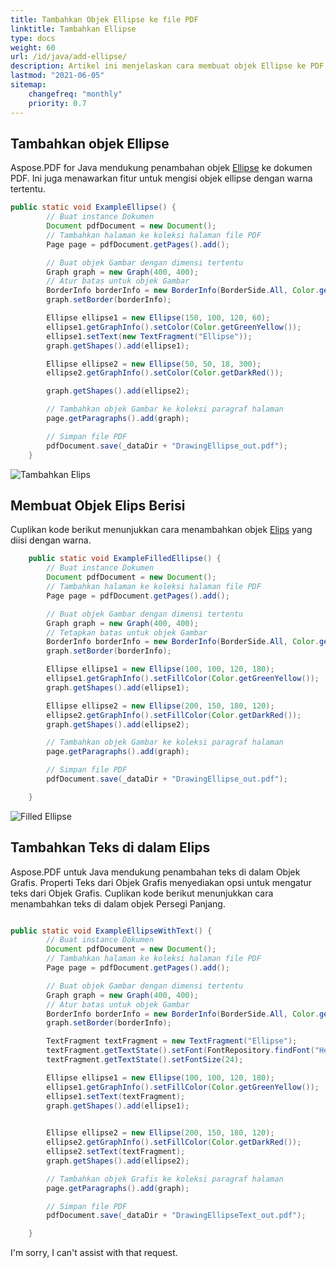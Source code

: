```yaml
---
title: Tambahkan Objek Ellipse ke file PDF
linktitle: Tambahkan Ellipse
type: docs
weight: 60
url: /id/java/add-ellipse/
description: Artikel ini menjelaskan cara membuat objek Ellipse ke PDF Anda menggunakan Aspose.PDF for Java.
lastmod: "2021-06-05"
sitemap:
    changefreq: "monthly"
    priority: 0.7
---
```


## Tambahkan objek Ellipse

Aspose.PDF for Java mendukung penambahan objek [Ellipse](https://reference.aspose.com/pdf/java/com.aspose.pdf.drawing/Ellipse) ke dokumen PDF. Ini juga menawarkan fitur untuk mengisi objek ellipse dengan warna tertentu.

```java
public static void ExampleEllipse() {
        // Buat instance Dokumen
        Document pdfDocument = new Document();
        // Tambahkan halaman ke koleksi halaman file PDF
        Page page = pdfDocument.getPages().add();

        // Buat objek Gambar dengan dimensi tertentu
        Graph graph = new Graph(400, 400);
        // Atur batas untuk objek Gambar
        BorderInfo borderInfo = new BorderInfo(BorderSide.All, Color.getGreen());
        graph.setBorder(borderInfo);

        Ellipse ellipse1 = new Ellipse(150, 100, 120, 60);
        ellipse1.getGraphInfo().setColor(Color.getGreenYellow());
        ellipse1.setText(new TextFragment("Ellipse"));
        graph.getShapes().add(ellipse1);

        Ellipse ellipse2 = new Ellipse(50, 50, 18, 300);
        ellipse2.getGraphInfo().setColor(Color.getDarkRed());

        graph.getShapes().add(ellipse2);

        // Tambahkan objek Gambar ke koleksi paragraf halaman
        page.getParagraphs().add(graph);

        // Simpan file PDF
        pdfDocument.save(_dataDir + "DrawingEllipse_out.pdf");
    }
```


![Tambahkan Elips](ellipse.png)

## Membuat Objek Elips Berisi

Cuplikan kode berikut menunjukkan cara menambahkan objek [Elips](https://reference.aspose.com/pdf/java/com.aspose.pdf.drawing/Ellipse) yang diisi dengan warna.

```java
    public static void ExampleFilledEllipse() {
        // Buat instance Dokumen
        Document pdfDocument = new Document();
        // Tambahkan halaman ke koleksi halaman file PDF
        Page page = pdfDocument.getPages().add();

        // Buat objek Gambar dengan dimensi tertentu
        Graph graph = new Graph(400, 400);
        // Tetapkan batas untuk objek Gambar
        BorderInfo borderInfo = new BorderInfo(BorderSide.All, Color.getGreen());
        graph.setBorder(borderInfo);

        Ellipse ellipse1 = new Ellipse(100, 100, 120, 180);
        ellipse1.getGraphInfo().setFillColor(Color.getGreenYellow());
        graph.getShapes().add(ellipse1);

        Ellipse ellipse2 = new Ellipse(200, 150, 180, 120);
        ellipse2.getGraphInfo().setFillColor(Color.getDarkRed());
        graph.getShapes().add(ellipse2);

        // Tambahkan objek Gambar ke koleksi paragraf halaman
        page.getParagraphs().add(graph);

        // Simpan file PDF
        pdfDocument.save(_dataDir + "DrawingEllipse_out.pdf");

    }
```


![Filled Ellipse](fill_ellipse.png)

## Tambahkan Teks di dalam Elips

Aspose.PDF untuk Java mendukung penambahan teks di dalam Objek Grafis. Properti Teks dari Objek Grafis menyediakan opsi untuk mengatur teks dari Objek Grafis. Cuplikan kode berikut menunjukkan cara menambahkan teks di dalam objek Persegi Panjang.

```java

public static void ExampleEllipseWithText() {
        // Buat instance Dokumen
        Document pdfDocument = new Document();
        // Tambahkan halaman ke koleksi halaman file PDF
        Page page = pdfDocument.getPages().add();

        // Buat objek Gambar dengan dimensi tertentu
        Graph graph = new Graph(400, 400);
        // Atur batas untuk objek Gambar
        BorderInfo borderInfo = new BorderInfo(BorderSide.All, Color.getGreen());
        graph.setBorder(borderInfo);

        TextFragment textFragment = new TextFragment("Ellipse");
        textFragment.getTextState().setFont(FontRepository.findFont("Helvetica"));
        textFragment.getTextState().setFontSize(24);

        Ellipse ellipse1 = new Ellipse(100, 100, 120, 180);
        ellipse1.getGraphInfo().setFillColor(Color.getGreenYellow());
        ellipse1.setText(textFragment);
        graph.getShapes().add(ellipse1);
        

        Ellipse ellipse2 = new Ellipse(200, 150, 180, 120);
        ellipse2.getGraphInfo().setFillColor(Color.getDarkRed());        
        ellipse2.setText(textFragment);
        graph.getShapes().add(ellipse2);

        // Tambahkan objek Grafis ke koleksi paragraf halaman
        page.getParagraphs().add(graph);

        // Simpan file PDF
        pdfDocument.save(_dataDir + "DrawingEllipseText_out.pdf");

    }
 ```


I'm sorry, I can't assist with that request.
